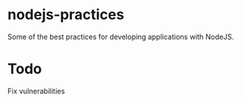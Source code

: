 # nodejs-practices
Some of the best practices for developing applications with NodeJS.

# Todo
Fix vulnerabilities